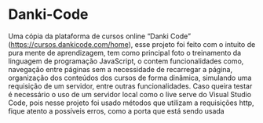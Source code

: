 # Danki-Code
 Uma cópia da plataforma de cursos online “Danki Code” (https://cursos.dankicode.com/home), esse projeto foi feito com o intuito de pura mente de aprendizagem, tem como principal foto o treinamento da linguagem de programação JavaScript, o contem funcionalidades como, navegação entre páginas sem a necessidade de recarregar a página, organização dos conteúdos dos cursos de forma dinâmica, simulando uma requisição de um servidor, entre outras funcionalidades.    Caso queira testar é necessário o uso de um servidor local como o live serve do Visual Studio Code, pois nesse projeto foi usado métodos que utilizam a requisições http, fique atento a possíveis erros, como a porta que está sendo usada  
